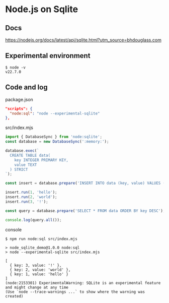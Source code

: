 # Node.js on Sqlite

## Docs

https://nodejs.org/docs/latest/api/sqlite.html?utm_source=bhdouglass.com

## Experimental environment

```text
$ node -v
v22.7.0
```

## Code and log

package.json

```json
"scripts": {
  "node:sql": "node --experimental-sqlite"
},
```

src/index.mjs

```JavaScript
import { DatabaseSync } from 'node:sqlite';
const database = new DatabaseSync(':memory:');

database.exec(`
  CREATE TABLE data(
    key INTEGER PRIMARY KEY,
    value TEXT
  ) STRICT
`);

const insert = database.prepare('INSERT INTO data (key, value) VALUES (?, ?)');

insert.run(1, 'hello');
insert.run(2, 'world');
insert.run(3, '!');

const query = database.prepare('SELECT * FROM data ORDER BY key DESC');

console.log(query.all());

```

console

```text
$ npm run node:sql src/index.mjs

> node_sqlite_demo@1.0.0 node:sql
> node --experimental-sqlite src/index.mjs

[
  { key: 3, value: '!' },
  { key: 2, value: 'world' },
  { key: 1, value: 'hello' }
]
(node:2153301) ExperimentalWarning: SQLite is an experimental feature and might change at any time
(Use `node --trace-warnings ...` to show where the warning was created)
```
